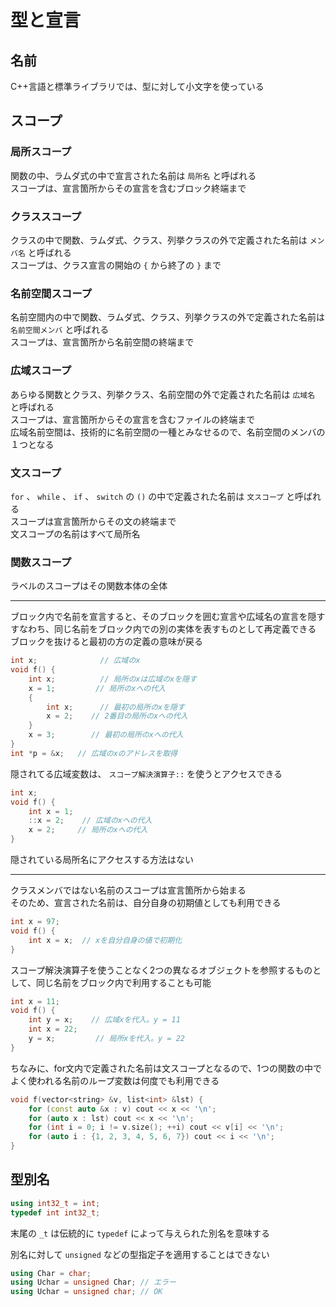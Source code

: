 # 型と宣言

## 名前

C++言語と標準ライブラリでは、型に対して小文字を使っている

## スコープ

### 局所スコープ

関数の中、ラムダ式の中で宣言された名前は `局所名` と呼ばれる  
スコープは、宣言箇所からその宣言を含むブロック終端まで

### クラススコープ

クラスの中で関数、ラムダ式、クラス、列挙クラスの外で定義された名前は `メンバ名` と呼ばれる  
スコープは、クラス宣言の開始の `{` から終了の `}` まで

### 名前空間スコープ

名前空間内の中で関数、ラムダ式、クラス、列挙クラスの外で定義された名前は `名前空間メンバ` と呼ばれる  
スコープは、宣言箇所から名前空間の終端まで

### 広域スコープ

あらゆる関数とクラス、列挙クラス、名前空間の外で定義された名前は `広域名` と呼ばれる  
スコープは、宣言箇所からその宣言を含むファイルの終端まで  
広域名前空間は、技術的に名前空間の一種とみなせるので、名前空間のメンバの１つとなる

### 文スコープ

`for` 、 `while` 、 `if` 、 `switch` の `()` の中で定義された名前は `文スコープ` と呼ばれる  
スコープは宣言箇所からその文の終端まで  
文スコープの名前はすべて局所名

### 関数スコープ

ラベルのスコープはその関数本体の全体

---
ブロック内で名前を宣言すると、そのブロックを囲む宣言や広域名の宣言を隠す  
すなわち、同じ名前をブロック内での別の実体を表すものとして再定義できる  
ブロックを抜けると最初の方の定義の意味が戻る

```c++
int x;              // 広域のx
void f() {
    int x;          // 局所のxは広域のxを隠す
    x = 1;         // 局所のxへの代入
    {
        int x;      // 最初の局所のxを隠す
        x = 2;    // 2番目の局所のxへの代入
    }
    x = 3;        // 最初の局所のxへの代入
}
int *p = &x;   // 広域のxのアドレスを取得
```

隠されてる広域変数は、 `スコープ解決演算子::` を使うとアクセスできる

```c++
int x;
void f() {
    int x = 1;
    ::x = 2;    // 広域のxへの代入
    x = 2;     // 局所のxへの代入
}
```

隠されている局所名にアクセスする方法はない

---

クラスメンバではない名前のスコープは宣言箇所から始まる  
そのため、宣言された名前は、自分自身の初期値としても利用できる

```c++
int x = 97;
void f() {
    int x = x;  // xを自分自身の値で初期化
}
```

スコープ解決演算子を使うことなく2つの異なるオブジェクトを参照するものとして、同じ名前をブロック内で利用することも可能

```c++
int x = 11;
void f() {
    int y = x;    // 広域xを代入。y = 11
    int x = 22;
    y = x;         // 局所xを代入。y = 22
}
```

ちなみに、for文内で定義された名前は文スコープとなるので、1つの関数の中でよく使われる名前のループ変数は何度でも利用できる

```c++
void f(vector<string> &v, list<int> &lst) {
    for (const auto &x : v) cout << x << '\n';
    for (auto x : lst) cout << x << '\n';
    for (int i = 0; i != v.size(); ++i) cout << v[i] << '\n';
    for (auto i : {1, 2, 3, 4, 5, 6, 7}) cout << i << '\n';
}
```

## 型別名

```c++
using int32_t = int;
typedef int int32_t;
```

末尾の `_t` は伝統的に `typedef` によって与えられた別名を意味する

別名に対して `unsigned` などの型指定子を適用することはできない

```c++
using Char = char;
using Uchar = unsigned Char; // エラー
using Uchar = unsigned char; // OK
```

